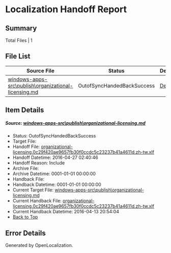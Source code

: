# <a name='report-top'></a> Localization Handoff Report

## Summary
 Total Files | 1

## File List
 Source File | Status | Details 
 ----------- | ------ | ------- 
 [windows-apps-src\publish\organizational-licensing.md](https://github.com/Microsoft/windows-apps/blob/4d1bbd11e85cb4169761ee2fdb32214a715e023b/windows-apps-src/publish/organizational-licensing.md) | OutofSyncHandedBackSuccess | [Details](#9458475b8e8445b3ec36b790822641ea9a574a983507)

## Item Details
##### <a name='9458475b8e8445b3ec36b790822641ea9a574a983507'></a> Source: [windows-apps-src\publish\organizational-licensing.md](https://github.com/Microsoft/windows-apps/blob/4d1bbd11e85cb4169761ee2fdb32214a715e023b/windows-apps-src/publish/organizational-licensing.md)
* Status: OutofSyncHandedBackSuccess
* Target File: 
* Handoff File: [organizational-licensing.0c29f420ae9657fb30f0ccdc5c23237b41a4611d.zh-tw.xlf](https://github.com/Microsoft/WDG.handoff/blob/efbcd90a96f3f8db262aea08c4d6dc7a89bb5ceb/ol-handoff/Microsoft/windows-apps.zh-tw/master/organizational-licensing.0c29f420ae9657fb30f0ccdc5c23237b41a4611d.zh-tw.xlf)
* Handoff Datetime: 2016-04-27 02:40:46
* Handoff Reason: Include
* Archive File: 
* Archive Datetime: 0001-01-01 00:00:00
* Handback File: 
* Handback Datetime: 0001-01-01 00:00:00
* Current Target File: [windows-apps-src\publish\organizational-licensing.md](https://github.com/Microsoft/windows-apps.zh-tw/blob/e9e3a968e3039e1db4b1eaa7a24f6617bec63ac3/windows-apps-src/publish/organizational-licensing.md)
* Current Handback File: [organizational-licensing.0c29f420ae9657fb30f0ccdc5c23237b41a4611d.zh-tw.xlf](https://github.com/Microsoft/WDG.handback/blob/7e7ac617531cad1a899ee4aa209128c56d157317/ol-handback/Microsoft/windows-apps.zh-tw/master/organizational-licensing.0c29f420ae9657fb30f0ccdc5c23237b41a4611d.zh-tw.xlf)
* Current Handback Datetime: 2016-04-13 20:54:04
* [Back to Top](#report-top)


## Error Details

Generated by OpenLocalization.
